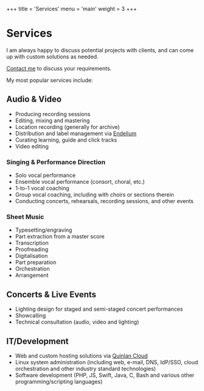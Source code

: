 +++
title = 'Services'
menu = 'main'
weight = 3
+++

# Services
I am always happy to discuss potential projects with clients, and can come up with custom solutions as needed.

[Contact me](/contact) to discuss your requirements.

My most popular services include:

## Audio & Video
* Producing recording sessions
* Editing, mixing and mastering
* Location recording (generally for archive)
* Distribution and label management via [Endelium](https://endelium.com)
* Curating learning, guide and click tracks
* Video editing

### Singing & Performance Direction
* Solo vocal performance
* Ensemble vocal performance (consort, choral, etc.)
* 1-to-1 vocal coaching
* Group vocal coaching, including with choirs or sections therein
* Conducting concerts, rehearsals, recording sessions, and other events

### Sheet Music
* Typesetting/engraving
* Part extraction from a master score
* Transcription
* Proofreading
* Digitalisation
* Part preparation
* Orchestration
* Arrangement

## Concerts & Live Events
* Lighting design for staged and semi-staged concert performances
* Showcalling
* Technical consultation (audio, video and lighting)

## IT/Development
* Web and custom hosting solutions via [Quinlan Cloud](https://quinlan.cloud)
* Linux system administration (including web, e-mail, DNS, IdP/SSO, cloud orchestration and other industry standard technologies)
* Software development (PHP, JS, Swift, Java, C, Bash and various other programming/scripting languages)

